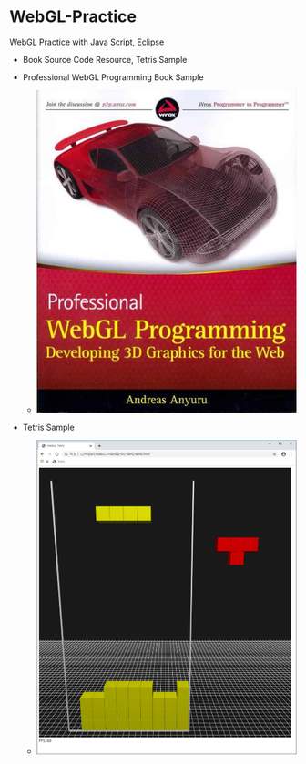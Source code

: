# WebGL-Practice
WebGL Practice with Java Script, Eclipse
 - Book Source Code Resource, Tetris Sample

- Professional WebGL Programming Book Sample
  - ![](https://github.com/jjuiddong/WebGL-Practice/blob/master/Doc/webglbook2.jpg?raw=true)
- Tetris Sample
  - ![](https://github.com/jjuiddong/WebGL-Practice/blob/master/Doc/tetris.jpg?raw=true)
  
